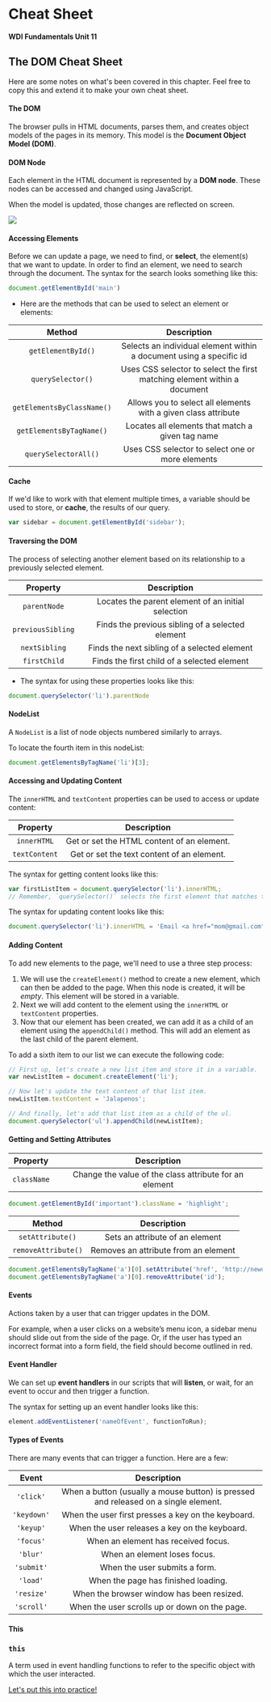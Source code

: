 # Cheat Sheet

**WDI Fundamentals Unit 11**

## The DOM Cheat Sheet

Here are some notes on what's been covered in this chapter. Feel free to copy this and extend it to make your own cheat sheet.

#### The DOM

The browser pulls in HTML documents, parses them, and creates object models of the pages in its memory. This model is the **Document Object Model \(DOM\)**.

#### DOM Node

Each element in the HTML document is represented by a **DOM node**. These nodes can be accessed and changed using JavaScript.

When the model is updated, those changes are reflected on screen.

![](http://circuits-assets.generalassemb.ly/prod/asset/4590/Slide-17-DOM-Tree-Annotated.svg)

#### Accessing Elements

Before we can update a page, we need to find, or **select**, the element\(s\) that we want to update. In order to find an element, we need to search through the document. The syntax for the search looks something like this:

```javascript
document.getElementById('main')
```

* Here are the methods that can be used to select an element or elements:

| Method | Description |
| :---: | :---: |
| `getElementById()` | Selects an individual element within a document using a specific id |
| `querySelector()` | Uses CSS selector to select the first matching element within a document |
| `getElementsByClassName()` | Allows you to select all elements with a given class attribute |
| `getElementsByTagName()` | Locates all elements that match a given tag name |
| `querySelectorAll()` | Uses CSS selector to select one or more elements |

#### Cache

If we'd like to work with that element multiple times, a variable should be used to store, or **cache**, the results of our query.

```javascript
var sidebar = document.getElementById('sidebar');
```

#### Traversing the DOM

The process of selecting another element based on its relationship to a previously selected element.

| Property | Description |
| :---: | :---: |
| `parentNode` | Locates the parent element of an initial selection |
| `previousSibling` | Finds the previous sibling of a selected element |
| `nextSibling` | Finds the next sibling of a selected element |
| `firstChild` | Finds the first child of a selected element |

* The syntax for using these properties looks like this:

```javascript
document.querySelector('li').parentNode
```

#### NodeList

A `NodeList` is a list of node objects numbered similarly to arrays.

To locate the fourth item in this nodeList:

```javascript
document.getElementsByTagName('li')[3];
```

#### Accessing and Updating Content

The `innerHTML` and `textContent` properties can be used to access or update content:

| Property | Description |
| :---: | :---: |
| `innerHTML` | Get or set the HTML content of an element. |
| `textContent` | Get or set the text content of an element. |

The syntax for getting content looks like this:

```javascript
var firstListItem = document.querySelector('li').innerHTML;
// Remember, `querySelector()` selects the first element that matches the provided selector.
```

The syntax for updating content looks like this:

```javascript
document.querySelector('li').innerHTML = 'Email <a href="mom@gmail.com">Mom</a>.';
```

#### Adding Content

To add new elements to the page, we'll need to use a three step process:

1. We will use the `createElement()` method to create a new element, which can then be added to the page. When this node is created, it will be _empty_. This element will be stored in a variable.
2. Next we will add content to the element using the `innerHTML` or `textContent` properties.
3. Now that our element has been created, we can add it as a child of an element using the `appendChild()` method. This will add an element as the last child of the parent element.

To add a sixth item to our list we can execute the following code:

```javascript
// First up, let's create a new list item and store it in a variable.
var newListItem = document.createElement('li');

// Now let's update the text content of that list item.
newListItem.textContent = 'Jalapenos';

// And finally, let's add that list item as a child of the ul.
document.querySelector('ul').appendChild(newListItem);
```

#### Getting and Setting Attributes

| Property | Description |
| :---: | :---: |
| `className` | Change the value of the class attribute for an element |

```javascript
document.getElementById('important').className = 'highlight';
```

| Method | Description |
| :---: | :---: |
| `setAttribute()` | Sets an attribute of an element |
| `removeAttribute()` | Removes an attribute from an element |

```javascript
document.getElementsByTagName('a')[0].setAttribute('href', 'http://newurl.com');
document.getElementsByTagName('a')[0].removeAttribute('id');
```

#### Events

Actions taken by a user that can trigger updates in the DOM.

For example, when a user clicks on a website’s menu icon, a sidebar menu should slide out from the side of the page. Or, if the user has typed an incorrect format into a form field, the field should become outlined in red.

#### Event Handler

We can set up **event handlers** in our scripts that will **listen**, or wait, for an event to occur and then trigger a function.

The syntax for setting up an event handler looks like this:

```javascript
element.addEventListener('nameOfEvent', functionToRun);
```

#### Types of Events

There are many events that can trigger a function. Here are a few:

| Event | Description |
| :---: | :---: |
| `'click'` | When a button \(usually a mouse button\) is pressed and released on a single element. |
| `'keydown'` | When the user first presses a key on the keyboard. |
| `'keyup'` | When the user releases a key on the keyboard. |
| `'focus'` | When an element has received focus. |
| `'blur'` | When an element loses focus. |
| `'submit'` | When the user submits a form. |
| `'load'` | When the page has finished loading. |
| `'resize'` | When the browser window has been resized. |
| `'scroll'` | When the user scrolls up or down on the page. |

#### This

### `this`

A term used in event handling functions to refer to the specific object with which the user interacted.

[Let's put this into practice!](dom-assignment.md)

